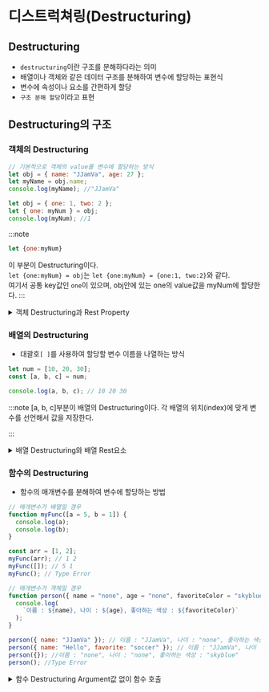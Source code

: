 # 디스트럭쳐링(Destructuring)

## Destructuring

- `destructuring`이란 구조를 분해하다라는 의미
- 배열이나 객체와 같은 데이터 구조를 분해하여 변수에 할당하는 표현식
- 변수에 속성이나 요소를 간편하게 할당
- `구조 분해 할당`이라고 표현

## Destructuring의 구조

### 객체의 Destructuring

```js
// 기본적으로 객체의 value를 변수에 할당하는 방식
let obj = { name: "JJamVa", age: 27 };
let myName = obj.name;
console.log(myName); //"JJamVa"

let obj = { one: 1, two: 2 };
let { one: myNum } = obj;
console.log(myNum); //1
```

:::note

```js
let {one:myNum}
```

이 부분이 Destructuring이다.<br/>
`let {one:myNum} = obj`는 `let {one:myNum} = {one:1, two:2}`와 같다.<br/>
여기서 공통 key값인 `one`이 있으며, obj안에 있는 one의 value값을 myNum에 할당한다.
:::

<details>
<summary>객체 Destructuring과 Rest Property</summary>
<div markdown="1">

```js
let { one } = { one: 1 };
console.log(one); //1
```

:::note

`let {one}`도 Destructuring이다.<br/>
one이라는 변수에 `{ one : 1 }`의 value값을 담을 수 있다.<br/>
즉, **{key의 이름} = {key의 이름: value}** 작성해도 값을 받아올 수 있다.

:::

```js
let { ten } = { one: 1 };
console.log(ten); //undefined
```

:::caution

위와 같은 결과는 **undefined**가 나왔다.<br/>
`{ten}`과 `{one:1}`의 key값이 다르기 때문에 값을 받아오지 못했다.

```js
let { one, two, three, four } = { one: 1 };
console.log(one); //1
console.log(two); //undefined
console.log(three); //undefined
console.log(four); //undefined
```

위에 설명에 대한 상세 코드이다.<br/>
one을 제외한 나머지 변수는 undefined이다.

:::

```js
const computer = {
  laptop: "Razen",
  monitor: "LG",
  power: "700W",
  color: "white",
};

const { laptop, monitor, ...things } = computer;

console.log(laptop); // 'Razen'
console.log(monitor); // 'LG'
console.log(things); // {power: '700W', color: 'white'}
```

:::note
...은 `spread` 혹은 `전개구문`이라 부르며, 남은 값은 `...변수명`으로 남은 값을 할당받는다.<br/>
:::

</div>
</details>

### 배열의 Destructuring

- 대괄호`[ ]`를 사용하여 할당할 변수 이름을 나열하는 방식

```js
let num = [10, 20, 30];
const [a, b, c] = num;

console.log(a, b, c); // 10 20 30
```

:::note
[a, b, c]부분이 배열의 Destructuring이다.
각 배열의 위치(index)에 맞게 변수를 선언해서 값을 저장한다.

:::

<details>
<summary>배열 Destructuring와 배열 Rest요소</summary>
<div markdown="1">

```js
let num = [10, 20, 30, 40];

const [a, ...b] = num;

console.log(a); // 10
console.log(b); // [20, 30, 40]
```

:::note
[a , ...b]에서 a는 num의 0번째 값인 10을 가져왔지만<br/>
b에는 값이 20뿐만이 아닌 나머지 값들이 배열 형태로 값을 가지고 있다.

:::

```js
let num = [10, 20, 30, 40, 50];

const [, , , ...a] = num;

console.log(a); // [40, 50]
```

:::tip
만약 a라는 값을 40부터 끝까지 값을 가지고 싶다면<br/>
`,`을 이용하여 필요없는 값의 영역을 넘기고 ...(spread)를 이용하여 Rest요소를 배열로 할당받는다.
:::

:::danger

```js
let num = [10, 20, 30, 40, 50];

const [...a,] = num;
console.log(a); //SyntaxError

const [,...a,] = num;
console.log(a); //SyntaxError
```

Rest요소는 항상 배열의 **남은 값들을 가져올 때** 사용<br/>
:::

</div>
</details>

### 함수의 Destructuring

- 함수의 매개변수를 분해하여 변수에 할당하는 방법

```js
// 매개변수가 배열일 경우
function myFunc([a = 5, b = 1]) {
  console.log(a);
  console.log(b);
}

const arr = [1, 2];
myFunc(arr); // 1 2
myFunc([]); // 5 1
myFunc(); // Type Error
```

```js
// 매개변수가 객체일 경우
function person({ name = "none", age = "none", favoriteColor = "skyblue" }) {
  console.log(
    `이름 : ${name}, 나이 : ${age}, 좋아하는 색상 : ${favoriteColor}`
  );
}

person({ name: "JJamVa" }); // 이름 : "JJamVa", 나이 : "none", 좋아하는 색상 : "skyblue"
person({ name: "Hello", favorite: "soccer" }); // 이름 : "JJamVa", 나이 : "none", 좋아하는 색상 : "skyblue"
person({}); //이름 : "none", 나이 : "none", 좋아하는 색상 : "skyblue"
person(); //Type Error
```

<details>
<summary>함수 Destructuring Argument값 없이 함수 호출</summary>
<div markdown="1">

:::danger
배열, 객체 함수에서 공통점으로 Argument값 없이 함수를 호출하였을 때, `Type Error`가 발생했다.<br/>

```js
// 배열
myFunc([1, 2]);
let [a = 5, b = 1] = [1, 2];

// 객체
person({ name: "JJamVa" });
let {
  name = "none",
  age = "none",
  favoriteColor = "skyblue",
} = { name: "JJamVa" };
```

함수 매개 변수(Parameter)에 각각 삽입하고 식을 표현하자면 위와 같다.<br/>
그럼 **Destructuring 변수 선언**과 비슷한 형태인 것을 확인할 수 있다.<br/>

```js
//배열
myFunc()
let [a = 5, b = 1]//SyntaxError

//객체
person()
let { name = "none", age = "none", favoriteColor = "skyblue" }//SyntaxError
```

위와 같은 경우 변수 선언조차 오류가 뜬다.<br/>
그럼 어떻게 하면 오류를 지울 수 있을까?<br/>

```js
function myFunc([a = 5, b = 1] = []) {
  console.log(a);
  console.log(b);
}
myFunc(); //5 1

function person({
  name = "none",
  age = "none",
  favoriteColor = "skyblue",
} = {}) {
  console.log(
    `이름 : ${name}, 나이 : ${age}, 좋아하는 색상 : ${favoriteColor}`
  );
}
person(); // 이름 : none, 나이 : none, 좋아하는 색상 : skyblue
```

**함수 Parameter와 똑같은 타입의 빈 초기화 값을 설정** 하면 Argument없이 함수만 호출해도 정상적으로 동작하는 것을 확인할 수 있다.

:::

</div>
</details>
